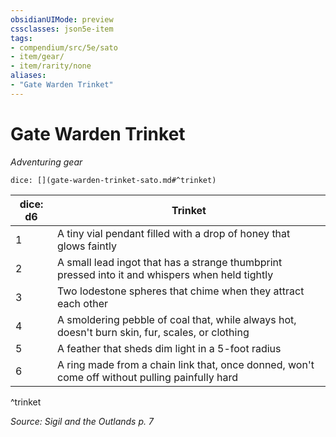 ```yaml
---
obsidianUIMode: preview
cssclasses: json5e-item
tags:
- compendium/src/5e/sato
- item/gear/
- item/rarity/none
aliases: 
- "Gate Warden Trinket"
---
```

# Gate Warden Trinket
*Adventuring gear*  


`dice: [](gate-warden-trinket-sato.md#^trinket)`

| dice: d6 | Trinket |
|----------|---------|
| 1 | A tiny vial pendant filled with a drop of honey that glows faintly |
| 2 | A small lead ingot that has a strange thumbprint pressed into it and whispers when held tightly |
| 3 | Two lodestone spheres that chime when they attract each other |
| 4 | A smoldering pebble of coal that, while always hot, doesn't burn skin, fur, scales, or clothing |
| 5 | A feather that sheds dim light in a 5-foot radius |
| 6 | A ring made from a chain link that, once donned, won't come off without pulling painfully hard |
^trinket

*Source: Sigil and the Outlands p. 7*